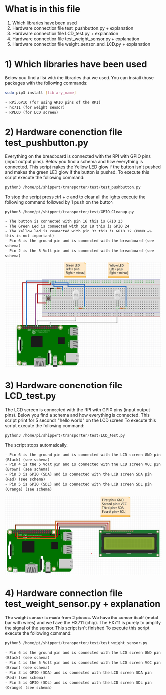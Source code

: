 # What is in this file
1) Which libraries have been used
2) Hardware connection file test_pushbutton.py + explanation
3) Hardware connection file LCD_test.py + explanation
4) Hardware connection file test_weight_sensor.py + explanation
5) Hardware connection file weight_sensor_and_LCD.py + explanation

# 1) Which libraries have been used
Below you find a list with the libraries that we used. 
You can install those packages with the following commands:

```bash
sudo pip3 install [library_name]
```

	- RPi.GPIO (for using GPIO pins of the RPI)
	- hx711 (for weight sensor)
	- RPLCD (for LCD screen)

# 2) Hardware conenction file test_pushbutton.py
Everything on the breadboard is connected with the RPI with GPIO pins (input output pins).
Below you find a schema and how everything is connected.
This script makes the Yellow LED glow if the button isn't pushed and makes the green LED glow if the button is pushed.
To execute this script execute the following command:

```python
python3 /home/pi/shippert/transporter/test/test_pushbutton.py
```

To stop the script press ctrl + c and to clear all the lights execute the following command followed by 1 push on the button

```python
python3 /home/pi/shippert/transporter/test/GPIO_Cleanup.py
```


    - The button is connected with pin 16 this is GPIO 23
    - The Green Led is connected with pin 18 this is GPIO 24
    - The Yellow led is connected with pin 32 this is GPIO 12 (PWM0 => this is not important)
    - Pin 6 is the ground pin and is connected with the breadboard (see schema)
    - Pin 2 is the 5 Volt pin and is connected with the breadboard (see schema)

![](schemas/schema-LED-Pushbutton.png)

# 3) Hardware conenction file LCD_test.py
The LCD screen is connected with the RPI with GPIO pins (input output pins).
Below you find a schema and how everything is connected.
This script print for 5 seconds "hello world" on the LCD screen
To execute this script execute the following command:

```python
python3 /home/pi/shippert/transporter/test/LCD_test.py
```

The script stops automatically.

    - Pin 6 is the ground pin and is connected with the LCD screen GND pin (Black) (see schema)
    - Pin 4 is the 5 Volt pin and is connected with the LCD screen VCC pin (Brown) (see schema)
    - Pin 3 is GPIO (SDA) and is connected with the LCD screen SDA pin (Red) (see schema)
    - Pin 5 is GPIO (SDL) and is connected with the LCD screen SDL pin (Orange) (see schema)

![](schemas/schema-LCD-Screen.png)


# 4) Hardware connection file test_weight_sensor.py + explanation
The weight sensor is made from 2 pieces. We have the sensor itself (metal bar with wires) and we have the HX711 (chip).
The HX711 is purely to amplify the signal of the sensor.
This script isn't finished
To execute this script execute the following command:

```python
python3 /home/pi/shippert/transporter/test/test_weight_sensor.py
```

    - Pin 6 is the ground pin and is connected with the LCD screen GND pin (Black) (see schema)
    - Pin 4 is the 5 Volt pin and is connected with the LCD screen VCC pin (Brown) (see schema)
    - Pin 3 is GPIO (SDA) and is connected with the LCD screen SDA pin (Red) (see schema)
    - Pin 5 is GPIO (SDL) and is connected with the LCD screen SDL pin (Orange) (see schema)
